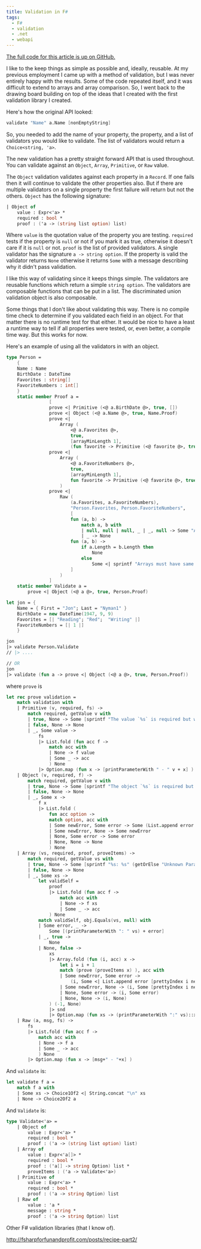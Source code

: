 ```yaml
---
title: Validation in F#
tags:
  - F#
  - validation
  - .net
  - webapi
---
```


[The full code for this article is up on GitHub.](https://gist.github.com/jon49/c2835a9c85b43036323547dc3706ebd2)

I like to the keep things as simple as possible and, ideally, reusable. At my
previous employment I came up with a method of validation, but I was never
entirely happy with the results. Some of the code repeated itself, and it was
difficult to extend to arrays and array comparison. So, I went back to the
drawing board building on top of the ideas that I created with the first
validation library I created.

Here's how the original API looked:

```fsharp
validate "Name" a.Name [nonEmptyString]
```

So, you needed to add the name of your property, the property, and a list of
validators you would like to validate. The list of validators would return a
`Choice<string, 'a>`.

The new validation has a pretty straight forward API that is used throughout.
You can validate against an `Object`, `Array`, `Primitive`, or `Raw` value.

The `Object` validation validates against each property in a `Record`. If one
fails then it will continue to validate the other properties also. But if
there are multiple validators on a single property the first failure will
return but not the others. `Object` has the following signature:

```fsharp
| Object of
    value : Expr<'a> *
    required : bool *
    proof : ('a -> (string list option) list)
```

Where `value` is the quotation value of the property you are testing.
`required` tests if the property is `null` or not if you mark it as true,
otherwise it doesn't care if it is `null` or not. `proof` is the list of
provided validators. A single validator has the signature
`a -> string option`. If the property is valid the validator returns `None`
otherwise it returns `Some` with a message describing why it didn't pass
validation.

I like this way of validating since it keeps things simple. The validators are
reusable functions which return a simple `string option`. The validators are
composable functions that can be put in a list. The discriminated union
validation object is also composable.

Some things that I don't like about validating this way. There is no compile
time check to determine if you validated each field in an object. For that
matter there is no runtime test for that either. It would be nice to have a
least a runtime way to tell if all properties were tested, or, even better, a
compile time way. But this works for now.

Here's an example of using all the validators in with an object.

```fsharp
type Person =
    {
    Name : Name
    BirthDate : DateTime
    Favorites : string[]
    FavoriteNumbers : int[]
    }
    static member Proof a =
                [
                prove <| Primitive (<@ a.BirthDate @>, true, [])
                prove <| Object (<@ a.Name @>, true, Name.Proof)
                prove <|
                    Array (
                        <@ a.Favorites @>,
                        true,
                        [arrayMinLength 1],
                        (fun favorite -> Primitive (<@ favorite @>, true, [stringMax 5]) ))
                prove <|
                    Array (
                        <@ a.FavoriteNumbers @>,
                        true,
                        [arrayMinLength 1],
                        fun favorite -> Primitive (<@ favorite @>, true, [greaterThan 2])
                    )
                prove <|
                    Raw (
                        (a.Favorites, a.FavoriteNumbers),
                        "Person.Favorites, Person.FavoriteNumbers",
                        [
                        fun (a, b) ->
                            match a, b with
                            | null, null | null, _ | _, null -> Some "Arrays must not be null."
                            | _ -> None
                        fun (a, b) ->
                            if a.Length = b.Length then
                                None
                            else
                                Some <| sprintf "Arrays must have same length but Person.Favorites has %i and Person.FavoriteNumbers has %i" a.Length b.Length
                        ]
                    )
                ]
    static member Validate a =
        prove <| Object (<@ a @>, true, Person.Proof)

let jon = {
    Name = { First = "Jon"; Last = "Nyman1" }
    BirthDate = new DateTime(1947, 9, 9)
    Favorites = [| "Reading"; "Red";  "Writing" |]
    FavoriteNumbers = [| 1 |]
    }

jon
|> validate Person.Validate
// |> ....

// OR
jon
|> validate (fun a -> prove <| Object (<@ a @>, true, Person.Proof))

```
where `prove` is

```fsharp
let rec prove validation =
    match validation with
    | Primitive (v, required, fs) ->
        match required, getValue v with
        | true, None -> Some [sprintf "The value `%s` is required but was found to be `null`." v.Type.Name]
        | false, None -> None
        | _, Some value ->
            fs
            |> List.fold (fun acc f ->
                match acc with
                | None -> f value
                | Some _ -> acc
                ) None
            |> Option.map (fun x -> [printParameterWith " - " v + x] )
    | Object (v, required, f) ->
        match required, getValue v with
        | true, None -> Some [sprintf "The object `%s` is required but was found to be `null`." (getOrElse "Unknown Parameter" <| getParameterName v)]
        | false, None -> None
        | _, Some x ->
            f x
            |> List.fold (
                fun acc option ->
                match option, acc with
                | Some newError, Some error -> Some (List.append error newError)
                | Some newError, None -> Some newError
                | None, Some error -> Some error
                | None, None -> None
                ) None
    | Array (vs, required, proof, proveItems) -> 
        match required, getValue vs with
        | true, None -> Some [sprintf "%s: %s" (getOrElse "Unknown Parameter" <| getParameterName vs) "This array is required."]
        | false, None -> None
        | _, Some xs ->
            let validSelf =
                proof
                |> List.fold (fun acc f ->
                    match acc with
                    | None -> f xs
                    | Some _ -> acc
                ) None
            match validSelf, obj.Equals(vs, null) with
            | Some error, _ -> 
                Some [(printParameterWith ": " vs) + error]
            | _, true ->
                None
            | None, false ->
                xs
                |> Array.fold (fun (i, acc) x ->
                    let i = i + 1
                    match (prove (proveItems x) ), acc with
                    | Some newError, Some error -> 
                        (i, Some <| List.append error [prettyIndex i newError])
                    | Some newError, None -> (i, Some [prettyIndex i newError])
                    | None, Some error -> (i, Some error)
                    | None, None -> (i, None)
                ) (-1, None)
                |> snd
                |> Option.map (fun xs -> (printParameterWith ":" vs)::xs)
    | Raw (a, msg, fs) ->
        fs
        |> List.fold (fun acc f ->
            match acc with
            | None -> f a
            | Some _ -> acc
            ) None
        |> Option.map (fun x -> [msg+" - "+x] )
```

And `validate` is:

```fsharp
let validate f a =
    match f a with
    | Some xs -> Choice1Of2 <| String.concat "\n" xs
    | None -> Choice2Of2 a
```

And `Validate` is:

```fsharp
type Validate<'a> =
    | Object of
        value : Expr<'a> *
        required : bool *
        proof : ('a -> (string list option) list)
    | Array of
        value : Expr<'a[]> *
        required : bool *
        proof : ('a[] -> string Option) list *
        proveItems : ('a -> Validate<'a>)
    | Primitive of
        value : Expr<'a> *
        required : bool *
        proof : ('a -> string Option) list
    | Raw of
        value : 'a *
        message : string *
        proof : ('a -> string Option) list
```

Other F# validation libraries (that I know of).

http://fsharpforfunandprofit.com/posts/recipe-part2/

